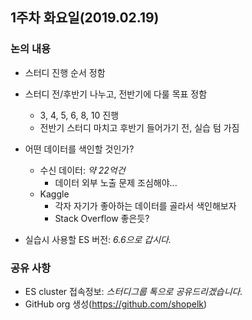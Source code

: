## 1주차 화요일(2019.02.19)

### 논의 내용

- 스터디 진행 순서 정함
- 스터디 전/후반기 나누고, 전반기에 다룰 목표 정함
    - 3, 4, 5, 6, 8, 10 진행
    - 전반기 스터디 마치고 후반기 들어가기 전, 실습 텀 가짐

- 어떤 데이터를 색인할 것인가? 
    - 수신 데이터: *약 22억건*
        - 데이터 외부 노출 문제 조심해야...
    - Kaggle
        - 각자 자기가 좋아하는 데이터를 골라서 색인해보자
        - Stack Overflow 좋은듯? 

- 실습시 사용할 ES 버전: *6.6으로 갑시다.*

### 공유 사항

- ES cluster 접속정보: *스터디그룹 톡으로 공유드리겠습니다.*
- GitHub org 생성(https://github.com/shopelk)


